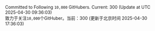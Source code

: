 Committed to Following `10,000` GitHubers. Current: <!-- FOLLOWING_COUNT -->300<!-- FOLLOWING_COUNT --> (Update at UTC <!-- LAST_UPDATED -->2025-04-30 09:36:03<!-- LAST_UPDATED -->)<br>
致力于关注`10,000`个GitHuber。当前：<!-- FOLLOWING_COUNT -->300<!-- FOLLOWING_COUNT --> (更新于北京时间 <!-- LAST_UPDATED_CST -->2025-04-30 17:36:03<!-- LAST_UPDATED_CST -->)
